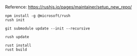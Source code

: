 Reference: https://rushjs.io/pages/maintainer/setup_new_repo/

```
npm install -g @microsoft/rush
rush init

git submodule update --init --recursive

rush update

rust install
rust build
```
